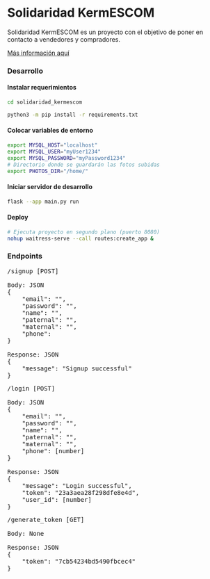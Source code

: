 # Solidaridad KermESCOM

Solidaridad KermESCOM es un proyecto con el objetivo
de poner en contacto a vendedores y compradores.

[Más información aquí](sys_requ.md)

### Desarrollo

#### Instalar requerimientos
```bash
cd solidaridad_kermescom

python3 -m pip install -r requirements.txt
```

#### Colocar variables de entorno
```bash
export MYSQL_HOST="localhost"
export MYSQL_USER="myUser1234"
export MYSQL_PASSWORD="myPassword1234"
# Directorio donde se guardarán las fotos subidas
export PHOTOS_DIR="/home/"
```

#### Iniciar servidor de desarrollo
```bash
flask --app main.py run
```

#### Deploy
```bash
# Ejecuta proyecto en segundo plano (puerto 8080)
nohup waitress-serve --call routes:create_app &
```


### Endpoints

<pre>
/signup [POST]

Body: JSON
{
    "email": "",
    "password": "",
    "name": "",
    "paternal": "",
    "maternal": "",
    "phone": 
}

Response: JSON
{
    "message": "Signup successful"
}
</pre>

<pre>
/login [POST]

Body: JSON
{
    "email": "",
    "password": "",
    "name": "",
    "paternal": "",
    "maternal": "",
    "phone": [number]
}

Response: JSON
{
    "message": "Login successful",
    "token": "23a3aea28f298dfe8e4d",
    "user_id": [number]
}
</pre>

<pre>
/generate_token [GET]

Body: None

Response: JSON
{
    "token": "7cb54234bd5490fbcec4"
}
</pre>
